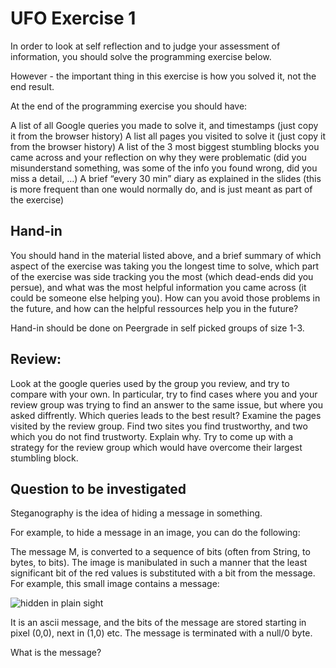 # UFO Exercise 1
In order to look at self reflection and to judge your assessment of information, you should solve the programming exercise below.

However - the important thing in this exercise is how you solved it, not the end result.

At the end of the programming exercise you should have:

A list of all Google queries you made to solve it, and timestamps (just copy it from the browser history)
A list all pages you visited to solve it (just copy it from the browser history)
A list of the 3 most biggest stumbling blocks you came across and your reflection on why they were problematic (did you misunderstand something, was some of the info you found wrong, did you miss a detail, …)
A brief “every 30 min” diary as explained in the slides (this is more frequent than one would normally do, and is just meant as part of the exercise)

## Hand-in
You should hand in the material listed above, and a brief summary of which aspect of the exercise was taking you the longest time to solve, which part of the exercise was side tracking you the most (which dead-ends did you persue), and what was the most helpful information you came across (it could be someone else helping you). How can you avoid those problems in the future, and how can the helpful ressources help you in the future?

Hand-in should be done on Peergrade in self picked groups of size 1-3.

## Review:
Look at the google queries used by the group you review, and try to compare with your own. In particular, try to find cases where you and your review group was trying to find an answer to the same issue, but where you asked diffrently. Which queries leads to the best result?
Examine the pages visited by the review group. Find two sites you find trustworthy, and two which you do not find trustworty. Explain why.
Try to come up with a strategy for the review group which would have overcome their largest stumbling block.

## Question to be investigated
Steganography is the idea of hiding a message in something.

For example, to hide a message in an image, you can do the following:

The message M, is converted to a sequence of bits (often from String, to bytes, to bits).
The image is manibulated in such a manner that the least significant bit of the red values is substituted with a bit from the message.
For example, this small image contains a message:

![hidden in plain sight](https://datsoftlyngby.github.io/soft2019fall/UFO/images/Stego.png)

It is an ascii message, and the bits of the message are stored starting in pixel (0,0), next in (1,0) etc. The message is terminated with a null/0 byte.

What is the message?